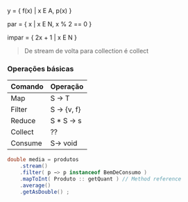 y = { f(x) | x E A, p(x) }


par = { x | x E N, x % 2 == 0 }

impar = { 2x + 1 | x E N }

> De stream de volta para collection é collect

### Operações básicas

| Comando | Operação    |
| ------- | ----------- |
| Map     | S -> T      |
| Filter  | S -> {v, f} |
| Reduce  | S * S -> s  |
| Collect | ??          |
| Consume | S-> void    |


```java
double media = produtos
    .stream()
    .filter( p −> p instanceof BemDeConsumo )
    .mapToInt( Produto :: getQuant ) // Method reference
    .average()
    .getAsDouble() ;
```



